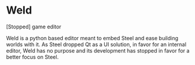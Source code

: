 Weld
====

[Stopped] game editor

Weld is a python based editor meant to embed Steel and ease building worlds with it. As Steel dropped Qt as a UI solution, in favor for an internal editor, Weld has no purpose and its development has stopped in favor for a better focus on Steel.
